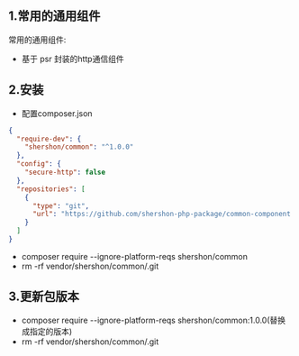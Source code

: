 ## 1.常用的通用组件

常用的通用组件:
- 基于 psr 封装的http通信组件

## 2.安装

- 配置composer.json
```json
{
  "require-dev": {
    "shershon/common": "^1.0.0"
  },
  "config": {
    "secure-http": false
  },
  "repositories": [
    {
      "type": "git",
      "url": "https://github.com/shershon-php-package/common-component.git"
    }
  ]
}
```

- composer require --ignore-platform-reqs shershon/common
- rm -rf vendor/shershon/common/.git

## 3.更新包版本
- composer require --ignore-platform-reqs shershon/common:1.0.0(替换成指定的版本)
- rm -rf vendor/shershon/common/.git
